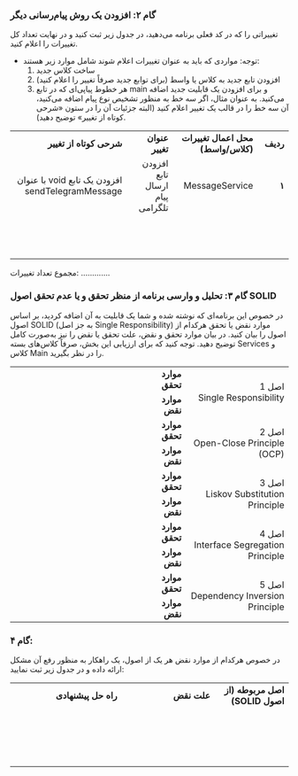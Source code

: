### گام ۲: افزودن یک روش پیام‌رسانی دیگر

تغییراتی را که در کد فعلی برنامه می‌دهید، در جدول زیر ثبت کنید و در نهایت تعداد کل تغییرات را اعلام کنید.
- توجه: مواردی که باید به عنوان تغییرات اعلام شوند شامل موارد زیر هستند:
   1. ساخت کلاس جدید
   2. افزودن تابع جدید به کلاس یا واسط (برای توابع جدید صرفاً تغییر را اعلام کنید)
   3. هر خطوط پیاپی‌ای که در تابع main و برای افزودن یک قابلیت جدید اضافه می‌کنید. به عنوان مثال، اگر سه خط به منظور تشخیص نوع پیام اضافه می‌کنید، آن سه خط را در قالب یک تغییر اعلام کنید (البته جزئیات آن را در ستون «شرحی کوتاه از تغییر» توضیح دهید).

<table dir='rtl'>
<tbody>
<tr>
<td width="64"><strong>ردیف</strong></td>
<td width="198"><strong>محل اعمال تغییرات (کلاس/واسط)</strong></td>
<td width="141"><strong>عنوان تغییر</strong></td>
<td width="292"><strong>شرحی کوتاه از تغییر</strong></td>
</tr>
<tr>
<td width="64"><strong>۱</strong></td>
<td width="198">MessageService</td>
<td width="141">افزودن تابع ارسال پیام تلگرامی</td>
<td width="292">افزودن یک تابع void با عنوان sendTelegramMessage</td>
</tr>
<tr>
<td width="64">&nbsp;</td>
<td width="198">&nbsp;</td>
<td width="141">&nbsp;</td>
<td width="292">&nbsp;</td>
</tr>
<tr>
<td width="64">&nbsp;</td>
<td width="198">&nbsp;</td>
<td width="141">&nbsp;</td>
<td width="292">&nbsp;</td>
</tr>
<tr>
<td width="64">&nbsp;</td>
<td width="198">&nbsp;</td>
<td width="141">&nbsp;</td>
<td width="292">&nbsp;</td>
</tr>
</tbody>
</table>

مجموع تعداد تغییرات: .............

### گام ۳: تحلیل و وارسی برنامه از منظر تحقق و یا عدم تحقق اصول SOLID

در خصوص این برنامه‌ای که نوشته شده و شما یک قابلیت به آن اضافه کردید، بر اساس اصول SOLID (به جز اصل Single Responsibility) موارد نقض یا تحقق هرکدام از اصول را بیان کنید. در بیان موارد تحقق و نقض، علت تحقق یا نقض را نیز به‌صورت کامل توضیح دهید. توجه کنید که برای ارزیابی این بخش، صرفاً کلاس‌های بسته Services و کلاس Main را در نظر بگیرید.

<table dir='rtl'>
<tbody>
<tr>
<td rowspan="2" width="240">اصل 1<br>Single Responsibility</td>
<td width="95"><strong>موارد تحقق</strong></td>
<td width="454">&nbsp;</td>
</tr>
<tr>
<td><strong>موارد نقض</strong></td>
<td>&nbsp;</td>
</tr>
<tr>
<td rowspan="2">اصل 2<br>Open-Close Principle (OCP)</td>
<td><strong>موارد تحقق</strong></td>
<td>&nbsp;</td>
</tr>
<tr>
<td><strong>موارد نقض</strong></td>
<td>&nbsp;</td>
</tr>
<tr>
<td rowspan="2">اصل 3<br>Liskov Substitution Principle</td>
<td><strong>موارد تحقق</strong></td>
<td>&nbsp;</td>
</tr>
<tr>
<td><strong>موارد نقض</strong></td>
<td>&nbsp;</td>
</tr>
<tr>
<td rowspan="2">اصل 4<br>Interface Segregation Principle</td>
<td><strong>موارد تحقق</strong></td>
<td>&nbsp;</td>
</tr>
<tr>
<td><strong>موارد نقض</strong></td>
<td>&nbsp;</td>
</tr>
<tr>
<td rowspan="2">اصل 5<br>Dependency Inversion Principle</td>
<td><strong>موارد تحقق</strong></td>
<td>&nbsp;</td>
</tr>
<tr>
<td><strong>موارد نقض</strong></td>
<td>&nbsp;</td>
</tr>
</tbody>
</table>

### گام ۴:

در خصوص هرکدام از موارد نقض هر یک از اصول، یک راهکار به منظور رفع آن مشکل ارائه داده و در جدول زیر ثبت نمایید:

<table dir='rtl'>
<tbody>
<tr>
<td width="168"><strong>اصل مربوطه (از اصول SOLID)</strong></td>
<td width="246"><strong>علت نقض</strong></td>
<td width="284"><strong>راه حل پیشنهادی</strong></td>
</tr>
<tr>
<td width="168">&nbsp;</td>
<td width="246">&nbsp;</td>
<td width="284">&nbsp;</td>
</tr>
<tr>
<td width="168">&nbsp;</td>
<td width="246">&nbsp;</td>
<td width="284">&nbsp;</td>
</tr>
<tr>
<td width="168">&nbsp;</td>
<td width="246">&nbsp;</td>
<td width="284">&nbsp;</td>
</tr>
<tr>
<td width="168">&nbsp;</td>
<td width="246">&nbsp;</td>
<td width="284">&nbsp;</td>
</tr>
</tbody>
</table>
